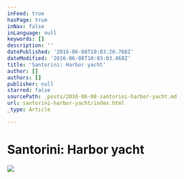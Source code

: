 ```yaml
---
inFeed: true
hasPage: true
inNav: false
inLanguage: null
keywords: []
description: ''
datePublished: '2016-06-08T10:03:20.768Z'
dateModified: '2016-06-08T10:03:03.468Z'
title: 'Santorini: Harbor yacht'
author: []
authors: []
publisher: null
starred: false
sourcePath: _posts/2016-06-08-santorini-harbor-yacht.md
url: santorini-harbor-yacht/index.html
_type: Article

---
```

# Santorini: Harbor yacht
![](https://the-grid-user-content.s3-us-west-2.amazonaws.com/02013641-d6dc-4f1b-9ae4-8c9d8aa05691.jpg)